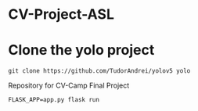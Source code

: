 # CV-Project-ASL
# Clone the yolo project

```
git clone https://github.com/TudorAndrei/yolov5 yolo
```
Repository for CV-Camp Final Project

```
FLASK_APP=app.py flask run
```


